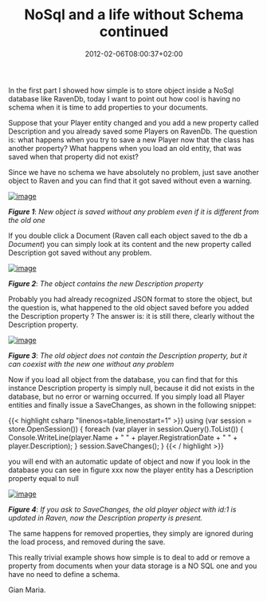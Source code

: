 ﻿---
title: "NoSql and a life without Schema continued"
description: ""
date: 2012-02-06T08:00:37+02:00
draft: false
tags: [RavenDB]
categories: [NoSql,RavenDB]
---
In the first part I showed how simple is to store object inside a NoSql database like RavenDb, today I want to point out how cool is having no schema when it is time to add properties to your documents.

Suppose that your Player entity changed and you add a new property called Description and you already saved some Players on RavenDb. The question is: what happens when you try to save a new Player now that the class has another property? What happens when you load an old entity, that was saved when that property did not exist?

Since we have no schema we have absolutely no problem, just save another object to Raven and you can find that it got saved without even a warning.

[![image](http://www.codewrecks.com/blog/wp-content/uploads/2012/02/image_thumb1.png "image")](http://www.codewrecks.com/blog/wp-content/uploads/2012/02/image1.png)

 ***Figure 1***: *New object is saved without any problem even if it is different from the old one*

If you double click a Document (Raven call each object saved to the db a *Document*) you can simply look at its content and the new property called Description got saved without any problem.

[![image](http://www.codewrecks.com/blog/wp-content/uploads/2012/02/image_thumb2.png "image")](http://www.codewrecks.com/blog/wp-content/uploads/2012/02/image2.png)

 ***Figure 2***: *The object contains the new Description property*

Probably you had already recognized JSON format to store the object, but the question is, what happened to the old object saved before you added the Description property ? The answer is: it is still there, clearly without the Description property.

[![image](http://www.codewrecks.com/blog/wp-content/uploads/2012/02/image_thumb3.png "image")](http://www.codewrecks.com/blog/wp-content/uploads/2012/02/image3.png)

 ***Figure 3***: *The old object does not contain the Description property, but it can coexist with the new one without any problem*

Now if you load all object from the database, you can find that for this instance Description property is simply null, because it did not exists in the database, but no error or warning occurred. If you simply load all Player entities and finally issue a SaveChanges, as shown in the following snippet:

{{< highlight csharp "linenos=table,linenostart=1" >}}
using (var session = store.OpenSession())
{
foreach (var player in session.Query<Player>().ToList())
{
Console.WriteLine(player.Name + " " + player.RegistrationDate + " " + player.Description);
}
session.SaveChanges();
}
{{< / highlight >}}

you will end with an automatic update of object and now if you look in the database you can see in figure xxx now the player entity has a Description property equal to null

[![image](http://www.codewrecks.com/blog/wp-content/uploads/2012/02/image16_thumb.png "image")](http://www.codewrecks.com/blog/wp-content/uploads/2012/02/image16.png)

 ***Figure 4***: *If you ask to SaveChanges, the old player object with id:1 is updated in Raven, now the Description property is present.*

The same happens for removed properties, they simply are ignored during the load process, and removed during the save.

This really trivial example shows how simple is to deal to add or remove a property from documents when your data storage is a NO SQL one and you have no need to define a schema.

Gian Maria.
